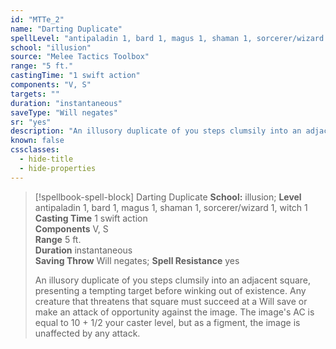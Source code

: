 ```yaml
---
id: "MTTe_2"
name: "Darting Duplicate"
spellLevel: "antipaladin 1, bard 1, magus 1, shaman 1, sorcerer/wizard 1, witch 1"
school: "illusion"
source: "Melee Tactics Toolbox"
range: "5 ft."
castingTime: "1 swift action"
components: "V, S"
targets: ""
duration: "instantaneous"
saveType: "Will negates"
sr: "yes"
description: "An illusory duplicate of you steps clumsily into an adjacent square, presenting a tempting target before winking out of existence. Any creature that threatens that square must succeed at a Will save or make an attack of opportunity against the image. The image's AC is equal to 10 + 1/2 your caster level, but as a figment, the image is unaffected by any attack."
known: false
cssclasses:
  - hide-title
  - hide-properties
---
```


> [!spellbook-spell-block] Darting Duplicate
> **School:** illusion; **Level** antipaladin 1, bard 1, magus 1, shaman 1, sorcerer/wizard 1, witch 1
> **Casting Time** 1 swift action  
> **Components** V, S  
> **Range** 5 ft.  
> **Duration** instantaneous  
> **Saving Throw** Will negates; **Spell Resistance** yes
> 
> An illusory duplicate of you steps clumsily into an adjacent square, presenting a tempting target before winking out of existence. Any creature that threatens that square must succeed at a Will save or make an attack of opportunity against the image. The image's AC is equal to 10 + 1/2 your caster level, but as a figment, the image is unaffected by any attack.